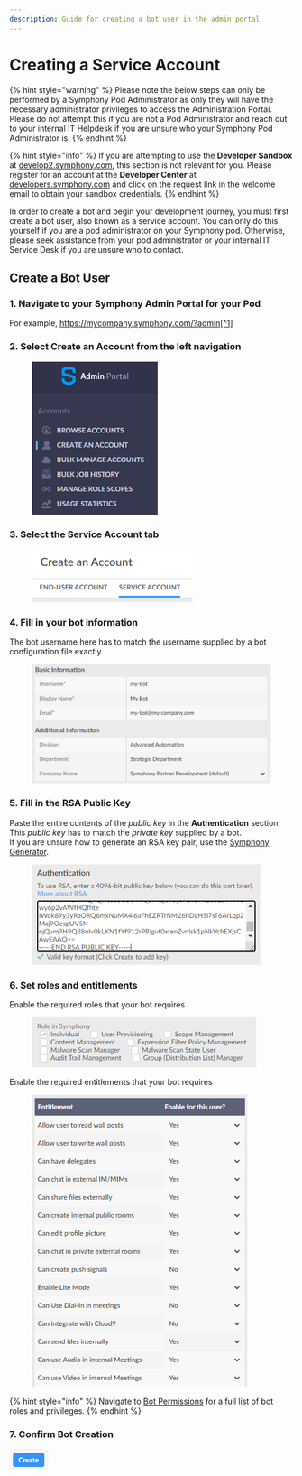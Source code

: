 ```yaml
---
description: Guide for creating a bot user in the admin portal
---
```


# Creating a Service Account

{% hint style="warning" %}
Please note the below steps can only be performed by a Symphony Pod Administrator as only they will have the necessary administrator privileges to access the Administration Portal. Please do not attempt this if you are not a Pod Administrator and reach out to your internal IT Helpdesk if you are unsure who your Symphony Pod Administrator is.
{% endhint %}

{% hint style="info" %}
If you are attempting to use the **Developer Sandbox** at [develop2.symphony.com](https://develop2.symphony.com), this section is not relevant for you. Please register for an account at the **Developer Center** at [developers.symphony.com](https://developers.symphony.com) and click on the request link in the welcome email to obtain your sandbox credentials.
{% endhint %}

In order to create a bot and begin your development journey, you must first create a bot user, also known as a service account. You can only do this yourself if you are a pod administrator on your Symphony pod. Otherwise, please seek assistance from your pod administrator or your internal IT Service Desk if you are unsure who to contact.

## Create a Bot User

### 1. Navigate to your Symphony Admin Portal for your Pod

For example, https://mycompany.symphony.com/?admin[^1]

### 2. Select Create an Account from the left navigation

<div align="left">

<figure><img src="../../.gitbook/assets/image (44).png" alt=""><figcaption></figcaption></figure>

</div>

### 3. Select the Service Account tab

<div align="left">

<figure><img src="../../.gitbook/assets/image (57).png" alt=""><figcaption></figcaption></figure>

</div>

### 4. Fill in your bot information

The bot username here has to match the username supplied by a bot configuration file exactly.

<div align="left">

<figure><img src="../../.gitbook/assets/image (41).png" alt=""><figcaption></figcaption></figure>

</div>

### 5. Fill in the RSA Public Key

Paste the entire contents of the _public key_ in the **Authentication** section.\
This _public key_ has to match the _private key_ supplied by a bot.\
If you are unsure how to generate an RSA key pair, use the [Symphony Generator](../../dev-tools/generator.md).

<div align="left">

<figure><img src="../../.gitbook/assets/image (9).png" alt=""><figcaption></figcaption></figure>

</div>

### 6. Set roles and entitlements

Enable the required roles that your bot requires

<div align="left" data-full-width="false">

<figure><img src="../../.gitbook/assets/image (45).png" alt=""><figcaption></figcaption></figure>

</div>

Enable the required entitlements that your bot requires

<div align="left">

<figure><img src="../../.gitbook/assets/image (13).png" alt=""><figcaption></figcaption></figure>

</div>

{% hint style="info" %}
Navigate to [Bot Permissions](../overview-of-rest-api/bot-permissions.md) for a full list of bot roles and privileges.
{% endhint %}

### 7. Confirm Bot Creation

![](<../../.gitbook/assets/image (50).png>)

[^1]: This is an example address. Your company's pod might be located on a custom domain, in which case simply append **/?admin** behind your pod address to access the Admin Console.
